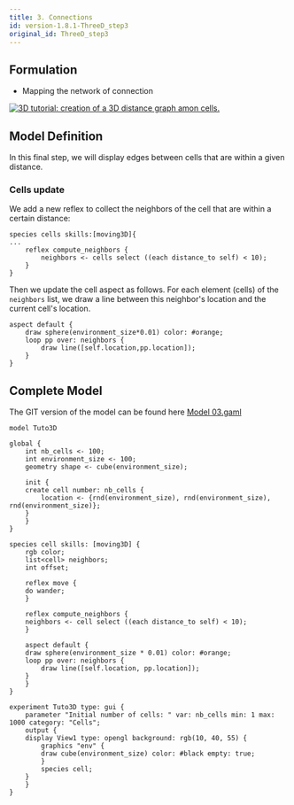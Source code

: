 ```yaml
---
title: 3. Connections
id: version-1.8.1-ThreeD_step3
original_id: ThreeD_step3
---
```




## Formulation

* Mapping the network of connection

[![3D tutorial: creation of a 3D distance graph amon cells.](../resources/images/tutorials/3D_model_3.png)](http://www.youtube.com/watch?feature=player_embedded&v=6ZlBU6xTcfw)



## Model Definition
In this final step, we will display edges between cells that are within a given distance.

### Cells update

We add a new reflex to collect the neighbors of the cell that are within a certain distance:

```
species cells skills:[moving3D]{
...
    reflex compute_neighbors {
        neighbors <- cells select ((each distance_to self) < 10);
    }  	
}
```

Then we update the cell aspect as follows. For each element (cells) of the `neighbors` list, we draw a line between this neighbor's location and the current cell's location.
```
aspect default {
    draw sphere(environment_size*0.01) color: #orange;
    loop pp over: neighbors {
        draw line([self.location,pp.location]);
    }	
}
```


## Complete Model

The GIT version of the model can be found here [Model 03.gaml](https://github.com/gama-platform/gama/blob/master/msi.gama.models/models/Tutorials/3D/models/Model%2003.gaml)

```
model Tuto3D

global {
    int nb_cells <- 100;
    int environment_size <- 100;
    geometry shape <- cube(environment_size);

    init {
	create cell number: nb_cells {
	    location <- {rnd(environment_size), rnd(environment_size), rnd(environment_size)};
	}
    }
}

species cell skills: [moving3D] {
    rgb color;
    list<cell> neighbors;
    int offset;

    reflex move {
	do wander;
    }

    reflex compute_neighbors {
	neighbors <- cell select ((each distance_to self) < 10);
    }

    aspect default {
	draw sphere(environment_size * 0.01) color: #orange;
	loop pp over: neighbors {
	    draw line([self.location, pp.location]);
	}
    }
}

experiment Tuto3D type: gui {
    parameter "Initial number of cells: " var: nb_cells min: 1 max: 1000 category: "Cells";
    output {
	display View1 type: opengl background: rgb(10, 40, 55) {
	    graphics "env" {
		draw cube(environment_size) color: #black empty: true;
	    }
	    species cell;
	}
    }
}
```
